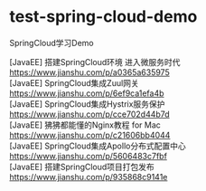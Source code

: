 # test-spring-cloud-demo
SpringCloud学习Demo<br>

[JavaEE] 搭建SpringCloud环境 进入微服务时代<br>
https://www.jianshu.com/p/a0365a635975<br>
[JavaEE] SpringCloud集成Zuul网关<br>
https://www.jianshu.com/p/6ef9ca1efa4b<br>
[JavaEE] SpringCloud集成Hystrix服务保护<br>
https://www.jianshu.com/p/cce702d44b7d<br>
[JavaEE] 狒狒都能懂的Nginx教程 for Mac<br>
https://www.jianshu.com/p/c21606bb4044<br>
[JavaEE] SpringCloud集成Apollo分布式配置中心<br>
https://www.jianshu.com/p/5606483c7fbf<br>
[JavaEE] 搭建SpringCloud项目打包发布<br>
https://www.jianshu.com/p/935868c9141e<br>

